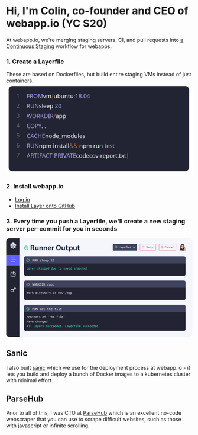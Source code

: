 # Hi, I'm Colin, co-founder and CEO of webapp.io (YC S20)

At webapp.io, we're merging staging servers, CI, and pull requests into [a Continuous Staging](https://continuousstaging.com) workflow for webapps.

### 1. Create a Layerfile
These are based on Dockerfiles, but build entire staging VMs instead of just containers.
![Layerfile](https://raw.githubusercontent.com/ColinChartier/colinchartier/master/static/images/layerfile.svg)


### 2. Install webapp.io
- [Log in](https://webapp.io)
- [Install Layer onto GitHub](https://github.com/apps/webappio/installations/new)

### 3. Every time you push a Layerfile, we'll create a new staging server per-commit for you in seconds
![Dashboard](https://raw.githubusercontent.com/ColinChartier/colinchartier/master/static/images/dash.svg)


## Sanic
I also built [sanic](https://sanic.io) which we use for the deployment process at webapp.io - it lets you
build and deploy a bunch of Docker images to a kubernetes cluster with minimal effort.

## ParseHub
Prior to all of this, I was CTO at [ParseHub](https://parsehub.com) which is an excellent no-code webscraper
that you can use to scrape difficult websites, such as those with javascript or infinite scrolling.
